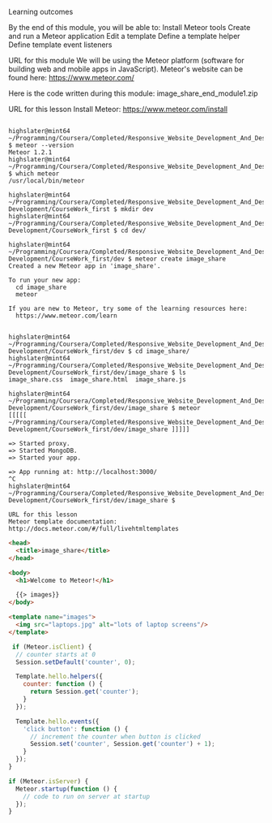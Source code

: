 Learning outcomes

By the end of this module, you will be able to:
Install Meteor tools
Create and run a Meteor application
Edit a template
Define a template helper
Define template event listeners

URL for this module
We will be using the Meteor platform (software for building web and mobile apps in JavaScript). Meteor's website can be found here: https://www.meteor.com/


Here is the code written during this module:
image_share_end_module1.zip

URL for this lesson
Install Meteor: https://www.meteor.com/install
```console

highslater@mint64 ~/Programming/Coursera/Completed/Responsive_Website_Development_And_Design $ meteor --version
Meteor 1.2.1
highslater@mint64 ~/Programming/Coursera/Completed/Responsive_Website_Development_And_Design $ which meteor
/usr/local/bin/meteor
```

```console
highslater@mint64 ~/Programming/Coursera/Completed/Responsive_Website_Development_And_Design/Meteor.js Development/CourseWork_first $ mkdir dev
highslater@mint64 ~/Programming/Coursera/Completed/Responsive_Website_Development_And_Design/Meteor.js Development/CourseWork_first $ cd dev/

highslater@mint64 ~/Programming/Coursera/Completed/Responsive_Website_Development_And_Design/Meteor.js Development/CourseWork_first/dev $ meteor create image_share
Created a new Meteor app in 'image_share'.    

To run your new app:                          
  cd image_share                              
  meteor                                      
                                              
If you are new to Meteor, try some of the learning resources here:
  https://www.meteor.com/learn                
                                     

highslater@mint64 ~/Programming/Coursera/Completed/Responsive_Website_Development_And_Design/Meteor.js Development/CourseWork_first/dev $ cd image_share/
highslater@mint64 ~/Programming/Coursera/Completed/Responsive_Website_Development_And_Design/Meteor.js Development/CourseWork_first/dev/image_share $ ls
image_share.css  image_share.html  image_share.js
```

```console
highslater@mint64 ~/Programming/Coursera/Completed/Responsive_Website_Development_And_Design/Meteor.js Development/CourseWork_first/dev/image_share $ meteor
[[[[[ ~/Programming/Coursera/Completed/Responsive_Website_Development_And_Design/Meteor.js
Development/CourseWork_first/dev/image_share ]]]]]

=> Started proxy.                             
=> Started MongoDB.                           
=> Started your app.                          

=> App running at: http://localhost:3000/
^C
highslater@mint64 ~/Programming/Coursera/Completed/Responsive_Website_Development_And_Design/Meteor.js Development/CourseWork_first/dev/image_share $ 
 
URL for this lesson
Meteor template documentation: http://docs.meteor.com/#/full/livehtmltemplates 
```  

```html
<head>
  <title>image_share</title>
</head>

<body>
  <h1>Welcome to Meteor!</h1>

  {{> images}}
</body>

<template name="images">
  <img src="laptops.jpg" alt="lots of laptop screens"/>
</template> 
 ```     
```javascript
 if (Meteor.isClient) {
  // counter starts at 0
  Session.setDefault('counter', 0);

  Template.hello.helpers({
    counter: function () {
      return Session.get('counter');
    }
  });

  Template.hello.events({
    'click button': function () {
      // increment the counter when button is clicked
      Session.set('counter', Session.get('counter') + 1);
    }
  });
}

if (Meteor.isServer) {
  Meteor.startup(function () {
    // code to run on server at startup
  });
} 
```                      